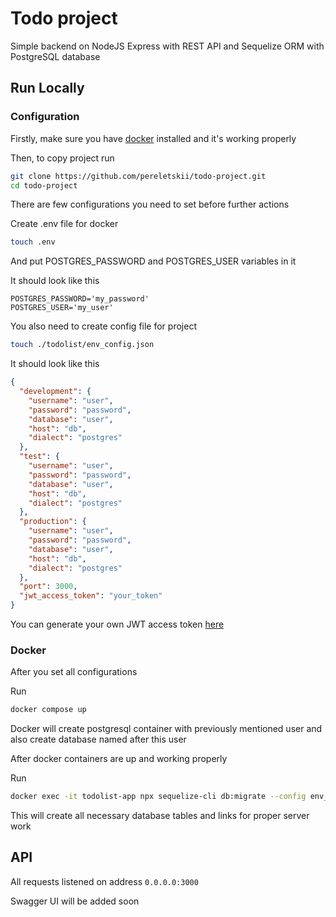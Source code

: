 
# Todo project

Simple backend on NodeJS Express with REST API and Sequelize ORM with PostgreSQL database

## Run Locally

### Configuration

Firstly, make sure you have [docker](https://docs.docker.com/engine/install/) installed and it's working properly

Then, to copy project run

```bash
git clone https://github.com/pereletskii/todo-project.git
cd todo-project
```

There are few configurations you need to set before further actions

Create .env file for docker

```bash
touch .env
```

And put POSTGRES_PASSWORD and POSTGRES_USER variables in it

It should look like this

```env
POSTGRES_PASSWORD='my_password'
POSTGRES_USER='my_user'
```

You also need to create config file for project

```bash
touch ./todolist/env_config.json
```

It should look like this

```json
{
  "development": {
    "username": "user",
    "password": "password",
    "database": "user",
    "host": "db",
    "dialect": "postgres"
  },
  "test": {
    "username": "user",
    "password": "password",
    "database": "user",
    "host": "db",
    "dialect": "postgres"
  },
  "production": {
    "username": "user",
    "password": "password",
    "database": "user",
    "host": "db",
    "dialect": "postgres"
  },
  "port": 3000,
  "jwt_access_token": "your_token"
}
```

You can generate your own JWT access token [here](https://jwtsecret.com/)

### Docker

After you set all configurations

Run

```bash
docker compose up
```

Docker will create postgresql container with previously mentioned user and also create database named after this user

After docker containers are up and working properly

Run

```bash
docker exec -it todolist-app npx sequelize-cli db:migrate --config env_config.json
```

This will create all necessary database tables and links for proper server work

## API

All requests listened on address `0.0.0.0:3000`

Swagger UI will be added soon